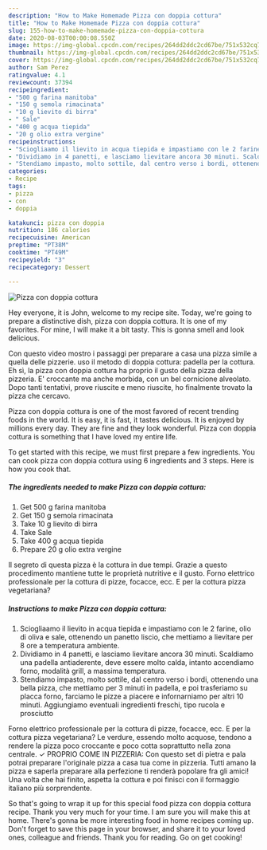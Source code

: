 ```yaml
---
description: "How to Make Homemade Pizza con doppia cottura"
title: "How to Make Homemade Pizza con doppia cottura"
slug: 155-how-to-make-homemade-pizza-con-doppia-cottura
date: 2020-08-03T00:00:08.550Z
image: https://img-global.cpcdn.com/recipes/264dd2ddc2cd67be/751x532cq70/pizza-con-doppia-cottura-recipe-main-photo.jpg
thumbnail: https://img-global.cpcdn.com/recipes/264dd2ddc2cd67be/751x532cq70/pizza-con-doppia-cottura-recipe-main-photo.jpg
cover: https://img-global.cpcdn.com/recipes/264dd2ddc2cd67be/751x532cq70/pizza-con-doppia-cottura-recipe-main-photo.jpg
author: Sam Perez
ratingvalue: 4.1
reviewcount: 37394
recipeingredient:
- "500 g farina manitoba"
- "150 g semola rimacinata"
- "10 g lievito di birra"
- " Sale"
- "400 g acqua tiepida"
- "20 g olio extra vergine"
recipeinstructions:
- "Sciogliaamo il lievito in acqua tiepida e impastiamo con le 2 farine, olio di oliva e sale, ottenendo un panetto liscio, che mettiamo a lievitare per 8 ore a temperatura ambiente."
- "Dividiamo in 4 panetti, e lasciamo lievitare ancora 30 minuti. Scaldiamo una padella antiaderente, deve essere molto calda, intanto accendiamo forno, modalità grill, a massima temperatura."
- "Stendiamo impasto, molto sottile, dal centro verso i bordi, ottenendo una bella pizza, che mettiamo per 3 minuti in padella, e poi trasferiamo su placca forno, farciamo le pizze a piacere e infornarniamo per altri 10 minuti. Aggiungiamo eventuali ingredienti freschi, tipo rucola e prosciutto"
categories:
- Recipe
tags:
- pizza
- con
- doppia

katakunci: pizza con doppia 
nutrition: 186 calories
recipecuisine: American
preptime: "PT38M"
cooktime: "PT49M"
recipeyield: "3"
recipecategory: Dessert

---
```



![Pizza con doppia cottura](https://img-global.cpcdn.com/recipes/264dd2ddc2cd67be/751x532cq70/pizza-con-doppia-cottura-recipe-main-photo.jpg)

Hey everyone, it is John, welcome to my recipe site. Today, we're going to prepare a distinctive dish, pizza con doppia cottura. It is one of my favorites. For mine, I will make it a bit tasty. This is gonna smell and look delicious.

Con questo video mostro i passaggi per preparare a casa una pizza simile a quella delle pizzerie. uso il metodo di doppia cottura: padella per la cottura. Eh sì, la pizza con doppia cottura ha proprio il gusto della pizza della pizzeria. E&#39; croccante ma anche morbida, con un bel cornicione alveolato. Dopo tanti tentativi, prove riuscite e meno riuscite, ho finalmente trovato la pizza che cercavo.

Pizza con doppia cottura is one of the most favored of recent trending foods in the world. It is easy, it is fast, it tastes delicious. It is enjoyed by millions every day. They are fine and they look wonderful. Pizza con doppia cottura is something that I have loved my entire life.


To get started with this recipe, we must first prepare a few ingredients. You can cook pizza con doppia cottura using 6 ingredients and 3 steps. Here is how you cook that.

<!--inarticleads1-->

##### The ingredients needed to make Pizza con doppia cottura:

1. Get 500 g farina manitoba
1. Get 150 g semola rimacinata
1. Take 10 g lievito di birra
1. Take  Sale
1. Take 400 g acqua tiepida
1. Prepare 20 g olio extra vergine


Il segreto di questa pizza è la cottura in due tempi. Grazie a questo procedimento mantiene tutte le proprietà nutritive e il gusto. Forno elettrico professionale per la cottura di pizze, focacce, ecc. E per la cottura pizza vegetariana? 

<!--inarticleads2-->

##### Instructions to make Pizza con doppia cottura:

1. Sciogliaamo il lievito in acqua tiepida e impastiamo con le 2 farine, olio di oliva e sale, ottenendo un panetto liscio, che mettiamo a lievitare per 8 ore a temperatura ambiente.
1. Dividiamo in 4 panetti, e lasciamo lievitare ancora 30 minuti. Scaldiamo una padella antiaderente, deve essere molto calda, intanto accendiamo forno, modalità grill, a massima temperatura.
1. Stendiamo impasto, molto sottile, dal centro verso i bordi, ottenendo una bella pizza, che mettiamo per 3 minuti in padella, e poi trasferiamo su placca forno, farciamo le pizze a piacere e infornarniamo per altri 10 minuti. Aggiungiamo eventuali ingredienti freschi, tipo rucola e prosciutto


Forno elettrico professionale per la cottura di pizze, focacce, ecc. E per la cottura pizza vegetariana? Le verdure, essendo molto acquose, tendono a rendere la pizza poco croccante e poco cotta soprattutto nella zona centrale. ✓ PROPRIO COME IN PIZZERIA: Con questo set di pietra e pala potrai preparare l&#39;originale pizza a casa tua come in pizzeria. Tutti amano la pizza e saperla preparare alla perfezione ti renderà popolare fra gli amici! Una volta che hai finito, aspetta la cottura e poi finisci con il formaggio italiano più sorprendente. 

So that's going to wrap it up for this special food pizza con doppia cottura recipe. Thank you very much for your time. I am sure you will make this at home. There's gonna be more interesting food in home recipes coming up. Don't forget to save this page in your browser, and share it to your loved ones, colleague and friends. Thank you for reading. Go on get cooking!
